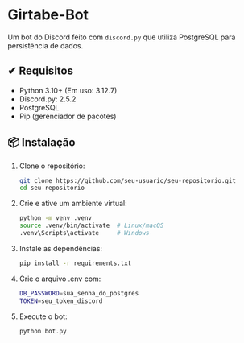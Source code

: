 # Girtabe-Bot
Um bot do Discord feito com `discord.py` que utiliza PostgreSQL para persistência de dados.

## ✔ Requisitos

- Python 3.10+ (Em uso: 3.12.7)
- Discord.py: 2.5.2
- PostgreSQL
- Pip (gerenciador de pacotes)

## 📦 Instalação

1. Clone o repositório:
   ```bash
   git clone https://github.com/seu-usuario/seu-repositorio.git
   cd seu-repositorio

2. Crie e ative um ambiente virtual:
   ```bash
   python -m venv .venv
   source .venv/bin/activate  # Linux/macOS
   .venv\Scripts\activate     # Windows

4. Instale as dependências:
   ```bash
   pip install -r requirements.txt

5. Crie o arquivo .env com:
   ```bash
   DB_PASSWORD=sua_senha_do_postgres
   TOKEN=seu_token_discord

6. Execute o bot:
   ```bash
   python bot.py
